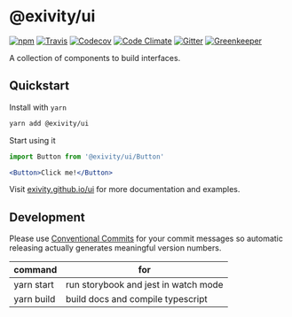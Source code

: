@exivity/ui
===========

[![npm](https://img.shields.io/npm/v/@exivity/ui.svg)](https://www.npmjs.com/package/@exivity/ui)
[![Travis](https://img.shields.io/travis/com/exivity/ui.svg)](https://travis-ci.com/exivity/ui)
[![Codecov](https://img.shields.io/codecov/c/github/exivity/ui.svg)](https://codecov.io/gh/exivity/ui)
[![Code Climate](https://img.shields.io/codeclimate/maintainability/exivity/ui.svg)](https://codeclimate.com/github/exivity/ui)
[![Gitter](https://badges.gitter.im/exivity.svg)](https://gitter.im/exivity)
[![Greenkeeper](https://badges.greenkeeper.io/exivity/ui.svg)](https://greenkeeper.io/)

A collection of components to build interfaces.

Quickstart
----------

Install with `yarn`

```bash
yarn add @exivity/ui
```

Start using it

```jsx
import Button from '@exivity/ui/Button'

<Button>Click me!</Button>
```

Visit [exivity.github.io/ui](https://exivity.github.io/ui/) for more documentation and examples.

Development
-----------

Please use [Conventional Commits](https://www.conventionalcommits.org/en/v1.0.0-beta.3/) for your commit messages so automatic releasing actually generates meaningful version numbers.

| command | for |
|---------|------|
| yarn start | run storybook and jest in watch mode
| yarn build | build docs and compile typescript
